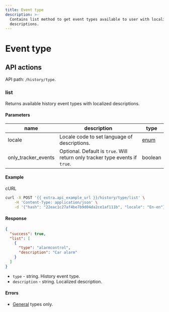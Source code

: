 ```yaml
---
title: Event type
description: >-
  Contains list method to get event types available to user with localized
  descriptions.
---
```


# Event type

## API actions

API path: `/history/type`.

### list

Returns available history event types with localized descriptions.

#### Parameters

| name                  | description                                                                  | type                         |
| --------------------- | ---------------------------------------------------------------------------- | ---------------------------- |
| locale                | Locale code to set language of descriptions.                                 | [enum](../../../#data-types) |
| only\_tracker\_events | Optional. Default is `true`. Will return only tracker type events if `true`. | boolean                      |

#### Example

cURL

```sh
curl -X POST '{{ extra.api_example_url }}/history/type/list' \
    -H 'Content-Type: application/json' \
    -d '{"hash": "22eac1c27af4be7b9d04da2ce1af111b", "locale": "En-en"}'
```

#### Response

```json
{
  "success": true,
  "list": [
    {
      "type": "alarmcontrol",
      "description": "Car alarm"
    }
  ]
}
```

* `type` - string. History event type.
* `description` - string. Localized description.

#### Errors

* [General](../../../errors.md#error-codes) types only.
